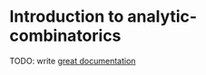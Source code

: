 # Introduction to analytic-combinatorics

TODO: write [great documentation](http://jacobian.org/writing/what-to-write/)
